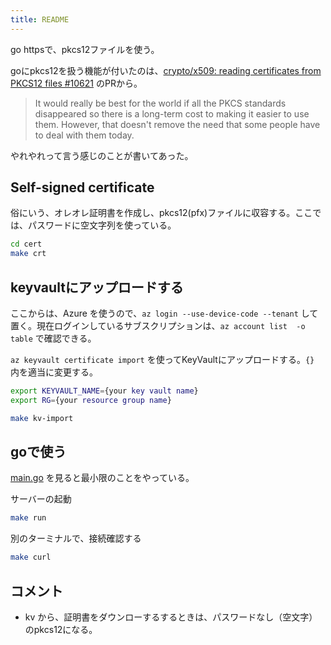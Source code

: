 ```yaml
---
title: README
---
```


go httpsで、pkcs12ファイルを使う。

goにpkcs12を扱う機能が付いたのは、[crypto/x509: reading certificates from PKCS12 files #10621](https://github.com/golang/go/issues/10621) のPRから。

> It would really be best for the world if all the PKCS standards disappeared so there is a long-term cost to making it easier to use them. However, that doesn't remove the need that some people have to deal with them today.

やれやれって言う感じのことが書いてあった。

## Self-signed certificate

俗にいう、オレオレ証明書を作成し、pkcs12(pfx)ファイルに収容する。ここでは、パスワードに空文字列を使っている。

```sh
cd cert
make crt
```

## keyvaultにアップロードする

ここからは、Azure を使うので、`az login --use-device-code --tenant` して置く。現在ログインしているサブスクリプションは、`az account list  -o table` で確認できる。

`az keyvault certificate import` を使ってKeyVaultにアップロードする。`{}` 内を適当に変更する。

```sh
export KEYVAULT_NAME={your key vault name}
export RG={your resource group name}

make kv-import
```

## goで使う

[main.go](./main.go) を見ると最小限のことをやっている。

サーバーの起動

```sh
make run
```

別のターミナルで、接続確認する

```sh
make curl
```

## コメント

- kv から、証明書をダウンローするするときは、パスワードなし（空文字）のpkcs12になる。
